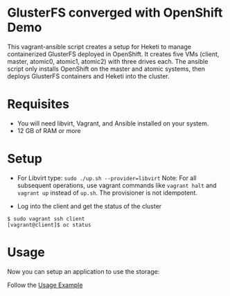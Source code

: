 # GlusterFS converged with OpenShift Demo

This vagrant-ansible script creates a setup for Heketi to manage containerized GlusterFS deployed in OpenShift.  It creates five VMs (client, master, atomic0, atomic1, atomic2) with three drives each.  The ansible script only installs OpenShift on the master and atomic systems, then deploys GlusterFS containers and Heketi into the cluster.

# Requisites

* You will need libvirt, Vagrant, and Ansible installed on your system.
* 12 GB of RAM or more

# Setup

* For Libvirt type: `sudo ./up.sh --provider=libvirt`
Note: For all subsequent operations, use vagrant commands like `vagrant halt` and
`vagrant up` instead of `up.sh`. The provisioner is not idempotent.

* Log into the client and get the status of the cluster

```
$ sudo vagrant ssh client
[vagrant@client]$ oc status
```

# Usage
Now you can setup an application to use the storage:

Follow the [Usage Example](https://github.com/heketi/heketi/wiki/OpenShift-Integration---Project-Aplo#usage-example)


